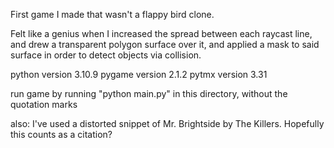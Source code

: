 
First game I made that wasn't a flappy bird clone. 

Felt like a genius when I increased the spread between each raycast line, and drew a transparent polygon surface over it, and applied a mask to said surface in order to detect objects via collision.



python version 3.10.9
pygame version 2.1.2
pytmx version 3.31

run game by running "python main.py" in this directory, without the quotation marks

also: I've used a distorted snippet of Mr. Brightside by The Killers. Hopefully this counts as a citation?



